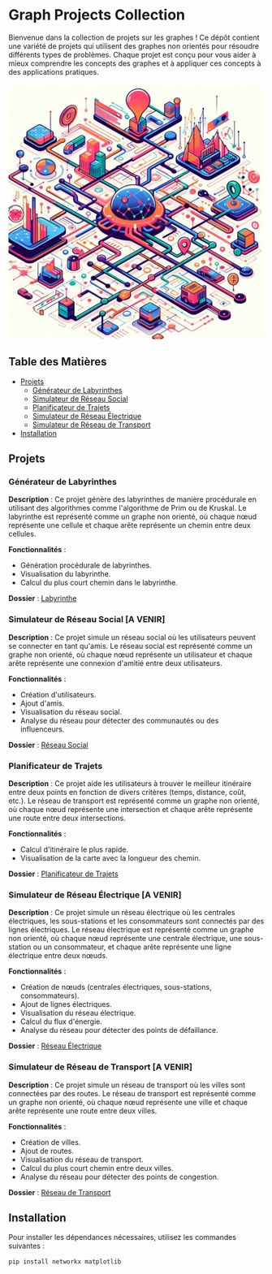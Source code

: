 # Graph Projects Collection

Bienvenue dans la collection de projets sur les graphes ! Ce dépôt contient une variété de projets qui utilisent des graphes non orientés pour résoudre différents types de problèmes. Chaque projet est conçu pour vous aider à mieux comprendre les concepts des graphes et à appliquer ces concepts à des applications pratiques.

<img src="/images/cover.jpg">

## Table des Matières

- [Projets](#projets)
  - [Générateur de Labyrinthes](#générateur-de-labyrinthes)
  - [Simulateur de Réseau Social](#simulateur-de-réseau-social)
  - [Planificateur de Trajets](#planificateur-de-trajets)
  - [Simulateur de Réseau Électrique](#simulateur-de-réseau-électrique)
  - [Simulateur de Réseau de Transport](#simulateur-de-réseau-de-transport)
- [Installation](#installation)

## Projets

### Générateur de Labyrinthes

**Description** : Ce projet génère des labyrinthes de manière procédurale en utilisant des algorithmes comme l'algorithme de Prim ou de Kruskal. Le labyrinthe est représenté comme un graphe non orienté, où chaque nœud représente une cellule et chaque arête représente un chemin entre deux cellules.

**Fonctionnalités** :
- Génération procédurale de labyrinthes.
- Visualisation du labyrinthe.
- Calcul du plus court chemin dans le labyrinthe.

**Dossier** : [Labyrinthe](./labyrinthe)

### Simulateur de Réseau Social [A VENIR]

**Description** : Ce projet simule un réseau social où les utilisateurs peuvent se connecter en tant qu'amis. Le réseau social est représenté comme un graphe non orienté, où chaque nœud représente un utilisateur et chaque arête représente une connexion d'amitié entre deux utilisateurs.

**Fonctionnalités** :
- Création d'utilisateurs.
- Ajout d'amis.
- Visualisation du réseau social.
- Analyse du réseau pour détecter des communautés ou des influenceurs.

**Dossier** : [Réseau Social](./reseau_social)

### Planificateur de Trajets

**Description** : Ce projet aide les utilisateurs à trouver le meilleur itinéraire entre deux points en fonction de divers critères (temps, distance, coût, etc.). Le réseau de transport est représenté comme un graphe non orienté, où chaque nœud représente une intersection et chaque arête représente une route entre deux intersections.

**Fonctionnalités** :
- Calcul d'itinéraire le plus rapide.
- Visualisation de la carte avec la longueur des chemin.

**Dossier** : [Planificateur de Trajets](./planificateur_trajets)

### Simulateur de Réseau Électrique [A VENIR]

**Description** : Ce projet simule un réseau électrique où les centrales électriques, les sous-stations et les consommateurs sont connectés par des lignes électriques. Le réseau électrique est représenté comme un graphe non orienté, où chaque nœud représente une centrale électrique, une sous-station ou un consommateur, et chaque arête représente une ligne électrique entre deux nœuds.

**Fonctionnalités** :
- Création de nœuds (centrales électriques, sous-stations, consommateurs).
- Ajout de lignes électriques.
- Visualisation du réseau électrique.
- Calcul du flux d'énergie.
- Analyse du réseau pour détecter des points de défaillance.

**Dossier** : [Réseau Électrique](./reseau_electrique)

### Simulateur de Réseau de Transport [A VENIR]

**Description** : Ce projet simule un réseau de transport où les villes sont connectées par des routes. Le réseau de transport est représenté comme un graphe non orienté, où chaque nœud représente une ville et chaque arête représente une route entre deux villes.

**Fonctionnalités** :
- Création de villes.
- Ajout de routes.
- Visualisation du réseau de transport.
- Calcul du plus court chemin entre deux villes.
- Analyse du réseau pour détecter des points de congestion.

**Dossier** : [Réseau de Transport](./reseau_transport)

## Installation

Pour installer les dépendances nécessaires, utilisez les commandes suivantes :

```bash
pip install networkx matplotlib
